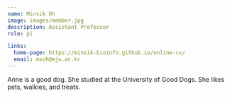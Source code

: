```yaml
---
name: Minsik Oh
image: images/member.jpg
description: Assistant Professor
role: pi

links:
  home-page: https://minsik-bioinfo.github.io/online-cv/
  email: msoh@mju.ac.kr
---
```


Anne is a good dog.
She studied at the University of Good Dogs.
She likes pets, walkies, and treats.
